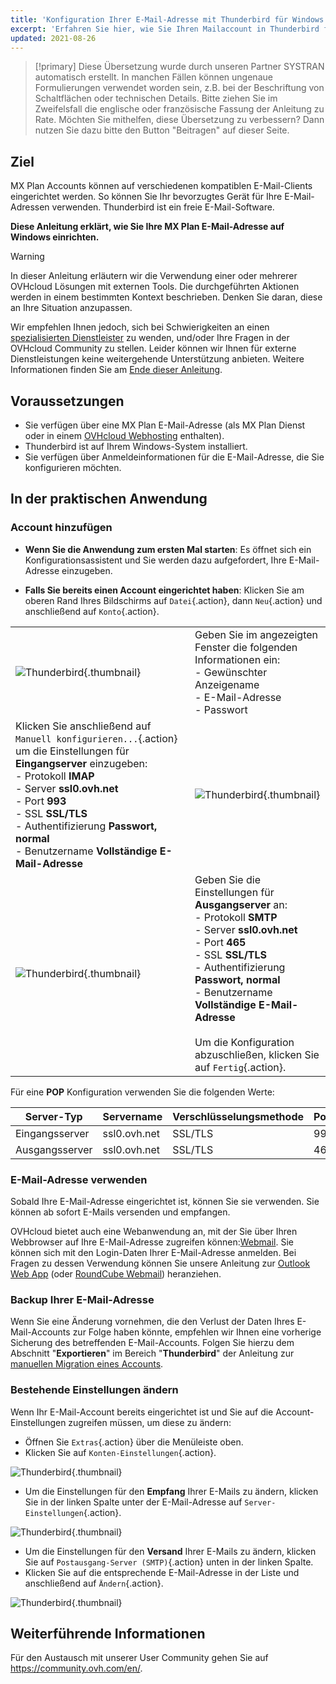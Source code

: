 ```yaml
---
title: 'Konfiguration Ihrer E-Mail-Adresse mit Thunderbird für Windows'
excerpt: 'Erfahren Sie hier, wie Sie Ihren Mailaccount in Thunderbird für Windows einrichten'
updated: 2021-08-26
---
```


> [!primary]
> Diese Übersetzung wurde durch unseren Partner SYSTRAN automatisch erstellt. In manchen Fällen können ungenaue Formulierungen verwendet worden sein, z.B. bei der Beschriftung von Schaltflächen oder technischen Details. Bitte ziehen Sie im Zweifelsfall die englische oder französische Fassung der Anleitung zu Rate. Möchten Sie mithelfen, diese Übersetzung zu verbessern? Dann nutzen Sie dazu bitte den Button "Beitragen" auf dieser Seite.
>

## Ziel

MX Plan Accounts können auf verschiedenen kompatiblen E-Mail-Clients eingerichtet werden. So können Sie Ihr bevorzugtes Gerät für Ihre E-Mail-Adressen verwenden. Thunderbird ist ein freie E-Mail-Software.

**Diese Anleitung erklärt, wie Sie Ihre MX Plan E-Mail-Adresse auf Windows einrichten.**

> [!warning]
> In dieser Anleitung erläutern wir die Verwendung einer oder mehrerer OVHcloud Lösungen mit externen Tools. Die durchgeführten Aktionen werden in einem bestimmten Kontext beschrieben. Denken Sie daran, diese an Ihre Situation anzupassen.
>
> Wir empfehlen Ihnen jedoch, sich bei Schwierigkeiten an einen [spezialisierten Dienstleister](https://partner.ovhcloud.com/de/directory/) zu wenden, und/oder Ihre Fragen in der OVHcloud Community zu stellen. Leider können wir Ihnen für externe Dienstleistungen keine weitergehende Unterstützung anbieten. Weitere Informationen finden Sie am [Ende dieser Anleitung](#gofurther).
>

## Voraussetzungen

- Sie verfügen über eine MX Plan E-Mail-Adresse (als MX Plan Dienst oder in einem [OVHcloud Webhosting](/links/web/hosting) enthalten).
- Thunderbird ist auf Ihrem Windows-System installiert.
- Sie verfügen über Anmeldeinformationen für die E-Mail-Adresse, die Sie konfigurieren möchten.

 
## In der praktischen Anwendung

### Account hinzufügen

- **Wenn Sie die Anwendung zum ersten Mal starten**: Es öffnet sich ein Konfigurationsassistent und Sie werden dazu aufgefordert, Ihre E-Mail-Adresse einzugeben.

- **Falls Sie bereits einen Account eingerichtet haben**: Klicken Sie am oberen Rand Ihres Bildschirms auf `Datei`{.action}, dann `Neu`{.action} und anschließend auf `Konto`{.action}.

| | |
|---|---|
|![Thunderbird](images/thunderbird-win-mxplan01.png){.thumbnail}|Geben Sie im angezeigten Fenster die folgenden Informationen ein: <br>\- Gewünschter Anzeigename<br>\- E-Mail-Adresse <br>\- Passwort|
|Klicken Sie anschließend auf `Manuell konfigurieren...`{.action} um die Einstellungen für **Eingangserver** einzugeben: <br>\- Protokoll **IMAP** <br>\- Server **ssl0.ovh.net** <br>\- Port **993** <br>\- SSL **SSL/TLS** <br>\- Authentifizierung **Passwort, normal** <br>\- Benutzername **Vollständige E-Mail-Adresse**|![Thunderbird](images/thunderbird-win-mxplan02.png){.thumbnail}|
|![Thunderbird](images/thunderbird-win-mxplan03.png){.thumbnail}|Geben Sie die Einstellungen für **Ausgangserver** an: <br>\- Protokoll **SMTP** <br>\- Server **ssl0.ovh.net** <br>\- Port **465** <br>\- SSL **SSL/TLS** <br>\- Authentifizierung **Passwort, normal** <br>\- Benutzername **Vollständige E-Mail-Adresse**<br><br>Um die Konfiguration abzuschließen, klicken Sie auf `Fertig`{.action}.|

Für eine **POP** Konfiguration verwenden Sie die folgenden Werte:

|Server-Typ|Servername|Verschlüsselungsmethode|Port|
|---|---|---|---|
|Eingangsserver|ssl0.ovh.net|SSL/TLS|995|
|Ausgangsserver|ssl0.ovh.net|SSL/TLS|465|

### E-Mail-Adresse verwenden

Sobald Ihre E-Mail-Adresse eingerichtet ist, können Sie sie verwenden. Sie können ab sofort E-Mails versenden und empfangen.

OVHcloud bietet auch eine Webanwendung an, mit der Sie über Ihren Webbrowser auf Ihre E-Mail-Adresse zugreifen können:[Webmail](/links/web/email). Sie können sich mit den Login-Daten Ihrer E-Mail-Adresse anmelden. Bei Fragen zu dessen Verwendung können Sie unsere Anleitung zur [Outlook Web App](/pages/web_cloud/email_and_collaborative_solutions/using_the_outlook_web_app_webmail/email_owa) (oder [RoundCube Webmail](/pages/web_cloud/email_and_collaborative_solutions/mx_plan/email_roundcube)) heranziehen.

### Backup Ihrer E-Mail-Adresse

Wenn Sie eine Änderung vornehmen, die den Verlust der Daten Ihres E-Mail-Accounts zur Folge haben könnte, empfehlen wir Ihnen eine vorherige Sicherung des betreffenden E-Mail-Accounts. Folgen Sie hierzu dem Abschnitt "**Exportieren**" im Bereich "**Thunderbird**" der Anleitung zur [manuellen Migration eines Accounts](/pages/web_cloud/email_and_collaborative_solutions/migrating/manual_email_migration#exportieren).

### Bestehende Einstellungen ändern

Wenn Ihr E-Mail-Account bereits eingerichtet ist und Sie auf die Account-Einstellungen zugreifen müssen, um diese zu ändern:

- Öffnen Sie `Extras`{.action} über die Menüleiste oben.
- Klicken Sie auf `Konten-Einstellungen`{.action}.

![Thunderbird](images/thunderbird-win-mxplan04.png){.thumbnail}

- Um die Einstellungen für den **Empfang** Ihrer E-Mails zu ändern, klicken Sie in der linken Spalte unter der E-Mail-Adresse auf `Server-Einstellungen`{.action}.

![Thunderbird](images/thunderbird-win-mxplan05.png){.thumbnail}

- Um die Einstellungen für den **Versand** Ihrer E-Mails zu ändern, klicken Sie auf `Postausgang-Server (SMTP)`{.action} unten in der linken Spalte.
- Klicken Sie auf die entsprechende E-Mail-Adresse in der Liste und anschließend auf `Ändern`{.action}.

![Thunderbird](images/thunderbird-win-mxplan06.png){.thumbnail}

## Weiterführende Informationen <a name="gofurther"></a>

Für den Austausch mit unserer User Community gehen Sie auf <https://community.ovh.com/en/>.